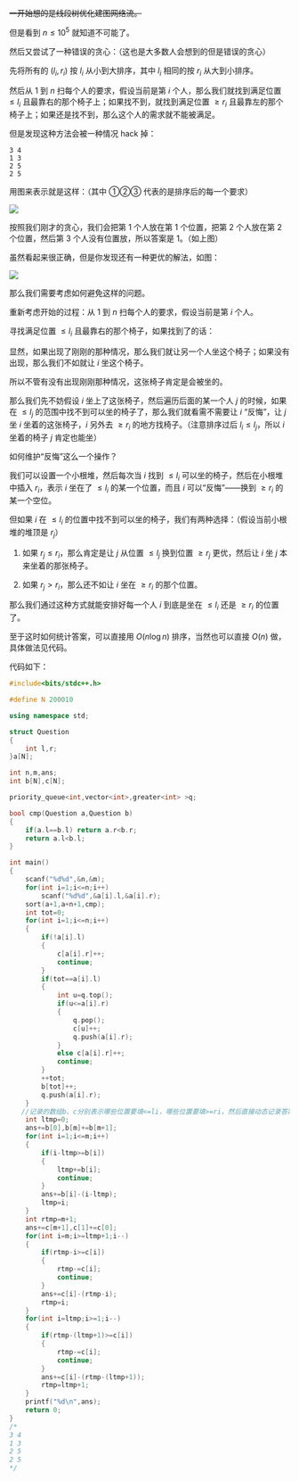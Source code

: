 ~~一开始想的是线段树优化建图网络流。~~

但是看到 $n\leq10^5$ 就知道不可能了。

然后又尝试了一种错误的贪心：（这也是大多数人会想到的但是错误的贪心）

先将所有的 $(l_i,r_i)$ 按 $l_i$ 从小到大排序，其中 $l_i$ 相同的按 $r_i$ 从大到小排序。

然后从 $1$ 到 $n$ 扫每个人的要求，假设当前是第 $i$ 个人，那么我们就找到满足位置 $\leq l_i$ 且最靠右的那个椅子上；如果找不到，就找到满足位置 $\geq r_i$ 且最靠左的那个椅子上；如果还是找不到，那么这个人的需求就不能被满足。

但是发现这种方法会被一种情况 hack 掉：

```
3 4
1 3
2 5
2 5
```

用图来表示就是这样：（其中 ①②③ 代表的是排序后的每一个要求）

![](https://cdn.luogu.com.cn/upload/image_hosting/no9ynpv3.png)

按照我们刚才的贪心，我们会把第 $1$ 个人放在第 $1$ 个位置，把第 $2$ 个人放在第 $2$ 个位置，然后第 $3$ 个人没有位置放，所以答案是 $1$。（如上图）

虽然看起来很正确，但是你发现还有一种更优的解法，如图：

![](https://cdn.luogu.com.cn/upload/image_hosting/8itfjdi8.png)

那么我们需要考虑如何避免这样的问题。

重新考虑开始的过程：从 $1$ 到 $n$ 扫每个人的要求，假设当前是第 $i$ 个人。

寻找满足位置 $\leq l_i$ 且最靠右的那个椅子，如果找到了的话：

显然，如果出现了刚刚的那种情况，那么我们就让另一个人坐这个椅子；如果没有出现，那么我们不如就让 $i$ 坐这个椅子。

所以不管有没有出现刚刚那种情况，这张椅子肯定是会被坐的。

那么我们先不妨假设 $i$ 坐上了这张椅子，然后遍历后面的某一个人 $j$ 的时候，如果在 $\leq l_j$ 的范围中找不到可以坐的椅子了，那么我们就看需不需要让 $i$ “反悔”，让 $j$ 坐 $i$ 坐着的这张椅子，$i$ 另外去 $\geq r_i$ 的地方找椅子。（注意排序过后 $l_i\leq l_j$，所以 $i$ 坐着的椅子 $j$ 肯定也能坐）

如何维护“反悔”这么一个操作？

我们可以设置一个小根堆，然后每次当 $i$ 找到 $\leq l_i$ 可以坐的椅子，然后在小根堆中插入 $r_i$，表示 $i$ 坐在了 $\leq l_i$ 的某一个位置，而且 $i$ 可以“反悔”——换到 $\geq r_i$ 的某一个空位。

但如果 $i$ 在 $\leq l_i$ 的位置中找不到可以坐的椅子，我们有两种选择：（假设当前小根堆的堆顶是 $r_j$）

1. 如果 $r_j\leq r_i$，那么肯定是让 $j$ 从位置 $\leq l_j$ 换到位置 $\geq r_j$ 更优，然后让 $i$ 坐 $j$ 本来坐着的那张椅子。

1. 如果 $r_j>r_i$，那么还不如让 $i$ 坐在 $\geq r_i$ 的那个位置。

那么我们通过这种方式就能安排好每一个人 $i$ 到底是坐在 $\leq l_i$ 还是 $\geq r_i$ 的位置了。

至于这时如何统计答案，可以直接用 $O(n\log n)$ 排序，当然也可以直接 $O(n)$ 做，具体做法见代码。

代码如下：

```cpp
#include<bits/stdc++.h>

#define N 200010

using namespace std;

struct Question
{
	int l,r;
}a[N];

int n,m,ans;
int b[N],c[N];

priority_queue<int,vector<int>,greater<int> >q;

bool cmp(Question a,Question b)
{
	if(a.l==b.l) return a.r<b.r;
	return a.l<b.l;
}

int main()
{
	scanf("%d%d",&n,&m);
	for(int i=1;i<=n;i++)
		scanf("%d%d",&a[i].l,&a[i].r);
	sort(a+1,a+n+1,cmp);
	int tot=0;
	for(int i=1;i<=n;i++)
	{
		if(!a[i].l)
		{
			c[a[i].r]++;
			continue;
		}
		if(tot==a[i].l)
		{
			int u=q.top();
			if(u<=a[i].r)
			{
				q.pop();
				c[u]++;
				q.push(a[i].r);
			}
			else c[a[i].r]++;
			continue;
		}
		++tot;
		b[tot]++;
		q.push(a[i].r);
	}
   //记录的数组b、c分别表示哪些位置要填<=li，哪些位置要填>=ri，然后直接动态记录答案就好了：
	int ltmp=0;
	ans+=b[0],b[m]+=b[m+1];
	for(int i=1;i<=m;i++)
	{
		if(i-ltmp>=b[i])
		{
			ltmp+=b[i];
			continue;
		}
		ans+=b[i]-(i-ltmp);
		ltmp=i;
	}
	int rtmp=m+1;
	ans+=c[m+1],c[1]+=c[0];
	for(int i=m;i>=ltmp+1;i--)
	{
		if(rtmp-i>=c[i])
		{
			rtmp-=c[i];
			continue;
		}
		ans+=c[i]-(rtmp-i);
		rtmp=i;
	}
	for(int i=ltmp;i>=1;i--)
	{
		if(rtmp-(ltmp+1)>=c[i])
		{
			rtmp-=c[i];
			continue;
		}
		ans+=c[i]-(rtmp-(ltmp+1));
		rtmp=ltmp+1;
	}
	printf("%d\n",ans);
	return 0;
}
/*
3 4	
1 3
2 5
2 5
*/
```